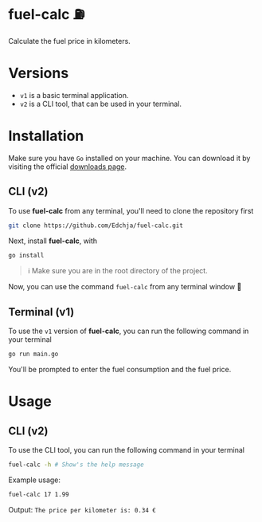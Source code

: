 # fuel-calc :fuelpump:

Calculate the fuel price in kilometers.

# Versions

- `v1` is a basic terminal application.
- `v2` is a CLI tool, that can be used in your terminal.

# Installation

Make sure you have `Go` installed on your machine.
You can download it by visiting the official [downloads page](https://golang.org/dl/).

## CLI (v2)

To use **fuel-calc** from any terminal, you'll need to clone the repository first

```sh
git clone https://github.com/Edchja/fuel-calc.git
```

Next, install **fuel-calc**, with

```sh
go install
```

> :information_source: Make sure you are in the root directory of the project.

Now, you can use the command `fuel-calc` from any terminal window :rocket:

## Terminal (v1)

To use the `v1` version of **fuel-calc**, you can run the following command in your terminal

```sh
go run main.go
```

You'll be prompted to enter the fuel consumption and the fuel price.

# Usage

## CLI (v2)

To use the CLI tool, you can run the following command in your terminal

```sh
fuel-calc -h # Show's the help message
```

Example usage:

```sh
fuel-calc 17 1.99
```

Output: `The price per kilometer is: 0.34 €`
